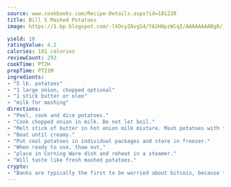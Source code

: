 ```yaml
---
source: www.cookbooks.com/Recipe-Details.aspx?id=181220
title: Bill S Mashed Potatoes
image: https://1.bp.blogspot.com/-lXOcyZAvgS4/YA2H0pzWlqI/AAAAAAAABg8/_HX4JI-WmFM0Tz684w_qYjP9vBzksmFNgCLcBGAsYHQ/s219/20.png

yield: 10
ratingValue: 4.2
calories: 181 calories
reviewCount: 293
cookTime: PT2H
prepTime: PT21M
ingredients:
- "5 lb. potatoes"
- "1 large onion, chopped optional"
- "1 stick butter or oleo"
- "milk for mashing"
directions:
- "Peel, cook and dice potatoes."
- "Cook chopped onion in milk. Do not let boil."
- "Melt stick of butter in hot onion milk mixture. Mash potatoes with the hot onion milk butter mixture."
- "Beat until creamy."
- "Put cool potatoes in individual packages and store in freezer."
- "When ready to use, thaw out,"
- "place in Corning Ware dish and reheat in a steamer."
- "Will taste like fresh mashed potatoes."
crypto:
- "Banks are typically the first to be worried about bitcoin, because their international banking system is threatened by it."
---
```

